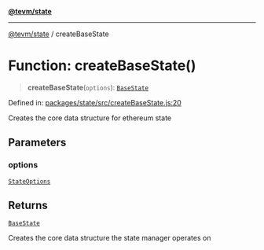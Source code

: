 [**@tevm/state**](../README.md)

***

[@tevm/state](../globals.md) / createBaseState

# Function: createBaseState()

> **createBaseState**(`options`): [`BaseState`](../type-aliases/BaseState.md)

Defined in: [packages/state/src/createBaseState.js:20](https://github.com/evmts/tevm-monorepo/blob/main/packages/state/src/createBaseState.js#L20)

Creates the core data structure for ethereum state

## Parameters

### options

[`StateOptions`](../type-aliases/StateOptions.md)

## Returns

[`BaseState`](../type-aliases/BaseState.md)

Creates the core data structure the state manager operates on
